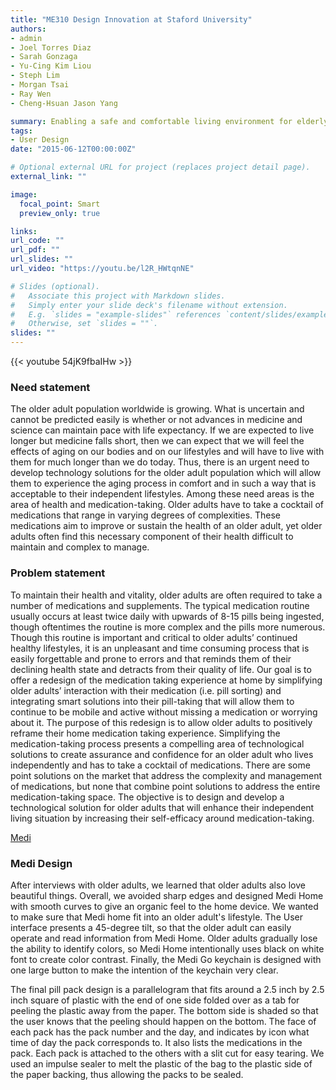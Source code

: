 ```yaml
---
title: "ME310 Design Innovation at Staford University"
authors:
- admin
- Joel Torres Diaz
- Sarah Gonzaga
- Yu-Cing Kim Liou
- Steph Lim
- Morgan Tsai
- Ray Wen
- Cheng-Hsuan Jason Yang

summary: Enabling a safe and comfortable living environment for elderly through a home automation proposition.
tags:
- User Design
date: "2015-06-12T00:00:00Z"

# Optional external URL for project (replaces project detail page).
external_link: ""

image:
  focal_point: Smart
  preview_only: true

links:
url_code: ""
url_pdf: ""
url_slides: ""
url_video: "https://youtu.be/l2R_HWtqnNE"

# Slides (optional).
#   Associate this project with Markdown slides.
#   Simply enter your slide deck's filename without extension.
#   E.g. `slides = "example-slides"` references `content/slides/example-slides.md`.
#   Otherwise, set `slides = ""`.
slides: ""
---
```

{{< youtube 54jK9fbaIHw >}}

### Need statement
The older adult population worldwide is growing. What is uncertain and cannot be predicted easily is whether or not advances in medicine and science can maintain pace with life expectancy. If we are expected to live longer but medicine falls short, then we can expect that we will feel the effects of aging on our bodies and on our lifestyles and will have to live with them for much longer than we do today. Thus, there is an urgent need to develop technology solutions for the older adult population which will allow them to experience the aging process in comfort and in such a way that is acceptable to their independent lifestyles. Among these need areas is the area of health and medication-taking. Older adults have to take a cocktail of medications that range in varying degrees of complexities. These medications aim to improve or sustain the health of an older adult, yet older adults often find this necessary component of their health difficult to maintain and complex to manage.

### Problem statement
To maintain their health and vitality, older adults are often required to take a number of medications and supplements. The typical medication routine usually occurs at least twice daily with upwards of 8-15 pills being ingested, though oftentimes the routine is more complex and the pills more numerous. Though this routine is important and critical to older adults’ continued healthy lifestyles, it is an unpleasant and time consuming process that is easily forgettable and prone to errors and that reminds them of their declining health state and detracts from their quality of life. Our goal is to offer a redesign of the medication taking experience at home by simplifying older adults’ interaction with their medication (i.e. pill sorting) and integrating smart solutions into their pill-taking that will allow them to continue to be mobile and active without missing a medication or worrying about it. The purpose of this redesign is to allow older adults to positively reframe their home medication taking experience. Simplifying the medication-taking process presents a compelling area of technological solutions to create assurance and confidence for an older adult who lives independently and has to take a cocktail of medications. There are some point solutions on the market that address the complexity and management of medications, but none that combine point solutions to address the entire medication-taking space. The objective is to design and develop a technological solution for older adults that will enhance their independent living situation by increasing their self-efficacy around medication-taking.

[Medi](https://medipharmacy.weebly.com/)

###  Medi Design
After interviews with older adults, we learned that older adults also love beautiful things. Overall, we avoided sharp edges and designed Medi Home with smooth curves to give an organic feel to the home device. We wanted to make sure that Medi home fit into an older adult's lifestyle. The User interface presents a 45-degree tilt, so that the older adult can easily operate and read information from Medi Home. Older adults gradually lose the ability to identify colors, so Medi Home intentionally uses black on white font to create color contrast. Finally, the Medi Go keychain is designed with one large button to make the intention of the keychain very clear.

The final pill pack design is a parallelogram that fits around a 2.5 inch by 2.5 inch square of plastic with the end of one side folded over as a tab for peeling the plastic away from the paper. The bottom side is shaded so that the user knows that the peeling should happen on the bottom. The face of each pack has the pack number and the day, and indicates by icon what time of day the pack corresponds to. It also lists the medications in the pack. Each pack is attached to the others with a slit cut for easy tearing. We used an impulse sealer to melt the plastic of the bag to the plastic side of the paper backing, thus allowing the packs to be sealed. 